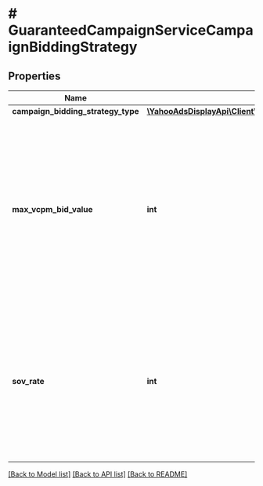 # # GuaranteedCampaignServiceCampaignBiddingStrategy

## Properties

Name | Type | Description | Notes
------------ | ------------- | ------------- | -------------
**campaign_bidding_strategy_type** | [**\YahooAdsDisplayApi\Client\Model\GuaranteedCampaignServiceCampaignBiddingStrategyType**](GuaranteedCampaignServiceCampaignBiddingStrategyType.md) |  | [optional]
**max_vcpm_bid_value** | **int** | &lt;div lang&#x3D;\&quot;ja\&quot;&gt; キャンペーン最大入札価格(vCPM)です。&lt;br&gt; このフィールドは、レスポンスの際に返却されますが、リクエストの際には無視されます。 &lt;/div&gt; &lt;div lang&#x3D;\&quot;en\&quot;&gt; Max bid of campaign (vCPM).&lt;br&gt; Although this field will be returned in the response, it will be ignored on input. &lt;/div&gt; | [optional]
**sov_rate** | **int** | &lt;div lang&#x3D;\&quot;ja\&quot;&gt; SOV割合です。&lt;br&gt; このフィールドは、レスポンスの際に返却されますが、リクエストの際には無視されます。 &lt;/div&gt; &lt;div lang&#x3D;\&quot;en\&quot;&gt; SOV rate.&lt;br&gt; Although this field will be returned in the response, it will be ignored on input. &lt;/div&gt; | [optional]

[[Back to Model list]](../../README.md#models) [[Back to API list]](../../README.md#endpoints) [[Back to README]](../../README.md)

